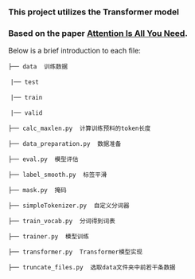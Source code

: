 ### **This project utilizes the Transformer model** ###
### **Based on the paper [Attention Is All You Need](https://arxiv.org/abs/1706.03762).** ###


Below is a brief introduction to each file:

`├── data  训练数据`

​	`|── test`

​	`|── train`

​	`|── valid`

`├── calc_maxlen.py  计算训练预料的token长度`

`├── data_preparation.py  数据准备`

`├── eval.py  模型评估`

`├── label_smooth.py  标签平滑`

`├── mask.py  掩码`

`├── simpleTokenizer.py  自定义分词器`

`├── train_vocab.py  分词得到词表`

`├── trainer.py  模型训练`

`├── transformer.py  Transformer模型实现`

`├── truncate_files.py  选取data文件夹中前若干条数据`

